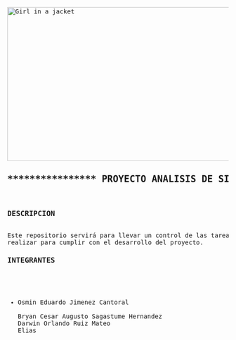 <!DOCTYPE html>
<html>
<body>
<pre>
<img src="https://www.queestudiar.org/wp-content/uploads/2017/10/software-750x350.jpg" alt="Girl in a jacket" width="750" height="350">
<h2>**************** PROYECTO ANALISIS DE SISTEMAS II ****************</h2>
<h3>DESCRIPCION</h3>
Este repositorio servirá para llevar un control de las tareas que cada integrante del grupo debe 
realizar para cumplir con el desarrollo del proyecto. 
<h3>INTEGRANTES</h3>
<ul>

<li>Osmin Eduardo Jimenez Cantoral</li>
Bryan Cesar Augusto Sagastume Hernandez
Darwin Orlando Ruiz Mateo
Elias
</ul>




</pre>





</body>
</html>
